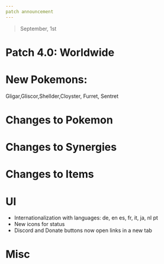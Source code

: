 ```yaml
---
patch announcement
---
```


> September, 1st

# Patch 4.0: Worldwide

# New Pokemons:

Gligar,Gliscor,Shellder,Cloyster, Furret, Sentret

# Changes to Pokemon

# Changes to Synergies

# Changes to Items

# UI

- Internationalization with languages: de, en es, fr, it, ja, nl pt
- New icons for status
- Discord and Donate buttons now open links in a new tab

# Misc
